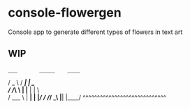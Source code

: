 # console-flowergen
Console app to generate different types of flowers in text art

## WIP

    ___       _____    ____
   / _ \     /  ___|  |  _ \
  / /_\ \    |  |__   | | \ \
 /  ___  \   |   __|  | |_/ /
/_/     \_\  |__|     |____/ 
^^^^^^^^^^^^^^^^^^^^^^^^^^^^^
